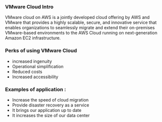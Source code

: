 
### VMware Cloud Intro

VMware cloud on AWS is a jointly developed cloud offering by AWS and VMware that provides a highly scalable, secure, and innovative service that enables organizations to seamlessly migrate and extend their on-premises VMware-based environments to the AWS Cloud running on next-generation Amazon EC2 infrastructure.


### Perks of using VMware Cloud

- increased ingenuity
- Operational simplification
- Reduced costs
- Increased accessibility

### Examples of application : 

- Increase the speed of cloud migration
- Provide disaster recovery as a service
- It brings our application up to date
- It increases the size of our data center
